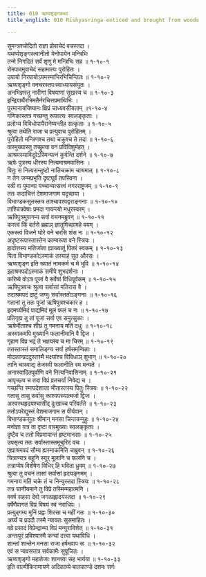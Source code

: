```yaml
---
title: 010 ऋष्यशृङ्गकथा
title_english: 010 Rishyasringa enticed and brought from woods

---
```

सुमन्त्रश्चोदितो राज्ञा प्रोवाचेदं वचस्तदा ।  
यथर्ष्यशृङ्गस्त्वानीतो येनोपायेन मन्त्रिभिः  
तन्मे निगदितं सर्वं शृणु मे मन्त्रिभिः सह ॥ १-१०-१  
रोमपादमुवाचेदं सहामात्यः पुरोहितः ।  
उपायो निरपायोऽयमस्माभिरभिचिन्तितः ॥ १-१०-२  
ऋष्यशृङ्गो वनचरस्तपःस्वाध्यायसंयुतः ।  
अनभिज्ञस्तु नारीणां विषयाणां सुखस्य च ॥ १-१०-३  
इन्द्रियार्थैरभिमतैर्नरचित्तप्रमाथिभिः ।  
पुरमानाययिष्यामः क्षिप्रं चाध्यवसीयताम् ॥१-१०-४  
गणिकास्तत्र गच्छन्तु रूपवत्यः स्वलङ्कृताः ।  
प्रलोभ्य विविधोपायैरानेष्यन्तीह सत्कृताः ॥ १-१०-५  
श्रुत्वा तथेति राजा च प्रत्युवाच पुरोहितम् ।  
पुरोहितो मन्त्रिणश्च तथा चक्रुश्च ते तदा ॥ १-१०-६  
वारमुख्यास्तु तच्छ्रुत्वा वनं प्रविविशुर्महत् ।  
आश्रमस्याविदूरेऽस्मिन्यत्नं कुर्वन्ति दर्शने ॥ १-१०-७  
ऋषेः पुत्रस्य धीरस्य नित्यमाश्रमवासिनः ।  
पितुः स नित्यसन्तुष्टो नातिचक्राम चाश्रमात् ॥ १-१०-८  
न तेन जन्मप्रभृति दृष्टपूर्वं तपस्विना ।  
स्त्री वा पुमान्वा यच्चान्यत्सत्त्वं नगरराष्ट्रजम् ॥ १-१०-९  
ततः कदाचित्तं देशमाजगाम यदृच्छया ।  
विभाण्डकसुतस्तत्र ताश्चापश्यद्वराङ्गनाः ॥ १-१०-१०  
ताश्चित्रवेषाः प्रमदा गायन्त्यो मधुरस्वरम् ।  
ऋषिपुत्रमुपागम्य सर्वा वचनमब्रुवन् ॥ १-१०-११  
कस्त्वं किं वर्तसे ब्रह्मञ् ज्ञातुमिच्छामहे वयम् ।  
एकस्त्वं विजने घोरे वने चरसि शंस नः ॥ १-१०-१२  
अदृष्टरूपास्तास्तेन काम्यरूपा वने स्त्रियः ।  
हार्दात्तस्य मतिर्जाता ह्याख्यातुं पितरं स्वकम् ॥ १-१०-१३  
पिता विभाण्डकोऽस्माकं तस्याहं सुत औरसः ।  
ऋष्यशृङ्ग इति ख्यातं नामकर्म च मे भुवि ॥ १-१०-१४  
इहाश्रमपदोऽस्माकं समीपे शुभदर्शनाः ।  
करिष्ये वोऽत्र पूजां वै सर्वेषां विधिपूर्वकम् ॥ १-१०-१५  
ऋषिपुत्रवचः श्रुत्वा सर्वासां मतिरास वै ।  
तदाश्रमपदं द्रष्टुं जग्मुः सर्वास्ततोऽङ्गनाः ॥ १-१०-१६  
गतानां तु ततः पूजां ऋषिपुत्रश्चकार ह ।  
इदमर्घ्यमिदं पाद्यमिदं मूलं फलं च नः ॥ १-१०-१७  
प्रतिगृह्य तु तां पूजां सर्वा एव समुत्सुकाः ।  
ऋषेर्भीताश्च शीघ्रं तु गमनाय मतिं दधुः ॥ १-१०-१८  
अस्माकमपि मुख्यानि फलानीमानि वै द्विज ।  
गृहाण विप्र भद्रं ते भक्षयस्व च मा चिरम् ॥ १-१०-१९  
ततस्तास्तं समालिङ्ग्य सर्वा हर्षसमन्विताः ।  
मोदकान्प्रददुस्तस्मै भक्ष्यांश्च विविधाञ् शुभान् ॥ १-१०-२०  
तानि चास्वाद्य तेजस्वी फलानीति स्म मन्यते ।  
अनास्वादितपूर्वाणि वने नित्यनिवासिनाम् ॥ १-१०-२१  
आपृच्छ्य च तदा विप्रं व्रतचर्यां निवेद्य च ।  
गच्छन्ति स्मापदेशात्ता भीतास्तस्य पितुः स्त्रियः ॥ १-१०-२२  
गतासु तासु सर्वासु काश्यपस्यात्मजो द्विजः ।  
अस्वस्थहृदयश्चासीद् दुःखाच्च परिवर्तते ॥ १-१०-२३  
ततोऽपरेद्युस्तं देशमाजगाम स वीर्यवान् ।  
विभाण्डकसुतः श्रीमान् मनसा चिन्तयन्मुहुः ॥ १-१०-२४  
मनोज्ञा यत्र ता दृष्टा वारमुख्याः स्वलङ्कृताः ।  
दृष्टैव च ततो विप्रमायान्तं हृष्टमानसाः ॥ १-१०-२५  
उपसृत्य ततः सर्वास्तास्तमूचुरिदं वचः ।  
एह्याश्रमपदं सौम्य ह्यस्माकमिति चाब्रुवन् ॥ १-१०-२६  
चित्राण्यत्र बहूनि स्युर् मूलानि च फलनि च ।  
तत्राप्येष विशेषेण विधिर् हि भविता ध्रुवम् ॥ १-१०-२७  
श्रुत्वा तु वचनं तासां सर्वासां हृदयङ्गमम् ।  
गमनाय मतिं चक्रे तं च निन्युस्तदा स्त्रियः ॥ १-१०-२८  
तत्र चानीयमाने तु विप्रे तस्मिन्महात्मनि ।  
ववर्ष सहसा देवो जगत्प्रह्लादयंस्तदा ॥ १-१०-२९  
वर्षेणैवागतं विप्रं विषयं स्वं नराधिपः ।  
प्रत्युद्गम्य मुनिं प्रह्वः शिरसा च महीं गतः ॥ १-१०-३०  
अर्घ्यं च प्रददौ तस्मै न्यायतः सुसमाहितः ।  
वव्रे प्रसादं विप्रेन्द्रान्मा विप्रं मन्युराविशेत् ॥ १-१०-३१  
अन्तःपुरं प्रविश्यास्मै कन्यां दत्त्वा यथाविधि ।  
शान्तां शान्तेन मनसा राजा हर्षमवाप सः ॥ १-१०-३२  
एवं स न्यवसत्तत्र सर्वकामैः सुपूजितः ।  
ऋष्यशृङ्गो महातेजाः शान्तया सह भार्यया ॥ १-१०-३३  
इति वाल्मीकिरामायणे अदिकाव्ये बालकाण्डे दशमः सर्गः
